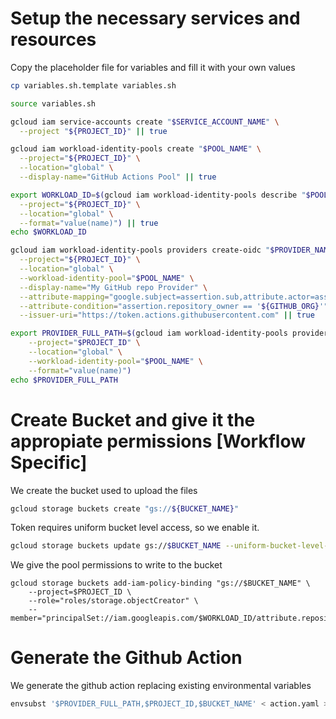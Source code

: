 # Setup the necessary services and resources

Copy the placeholder file for variables and fill it with your own values

```sh
cp variables.sh.template variables.sh
```

```sh
source variables.sh
```

```sh
gcloud iam service-accounts create "$SERVICE_ACCOUNT_NAME" \
  --project "${PROJECT_ID}" || true
```


```sh
gcloud iam workload-identity-pools create "$POOL_NAME" \
  --project="${PROJECT_ID}" \
  --location="global" \
  --display-name="GitHub Actions Pool" || true
```


```sh
export WORKLOAD_ID=$(gcloud iam workload-identity-pools describe "$POOL_NAME" \
  --project="${PROJECT_ID}" \
  --location="global" \
  --format="value(name)") || true
echo $WORKLOAD_ID
```


```sh
gcloud iam workload-identity-pools providers create-oidc "$PROVIDER_NAME" \
  --project="${PROJECT_ID}" \
  --location="global" \
  --workload-identity-pool="$POOL_NAME" \
  --display-name="My GitHub repo Provider" \
  --attribute-mapping="google.subject=assertion.sub,attribute.actor=assertion.actor,attribute.repository=assertion.repository,attribute.repository_owner=assertion.repository_owner" \
  --attribute-condition="assertion.repository_owner == '${GITHUB_ORG}'" \
  --issuer-uri="https://token.actions.githubusercontent.com" || true
  ```

```sh
export PROVIDER_FULL_PATH=$(gcloud iam workload-identity-pools providers describe "$PROVIDER_NAME" \
	--project="$PROJECT_ID" \
	--location="global" \
	--workload-identity-pool="$POOL_NAME" \
	--format="value(name)")
echo $PROVIDER_FULL_PATH
```

# Create Bucket and give it the appropiate permissions [Workflow Specific]

We create the bucket used to upload the files

```sh
gcloud storage buckets create "gs://${BUCKET_NAME}"
```

Token requires uniform bucket level access, so we enable it.
```sh
gcloud storage buckets update gs://$BUCKET_NAME --uniform-bucket-level-access
```

We give the pool permissions to write to the bucket 

```
gcloud storage buckets add-iam-policy-binding "gs://$BUCKET_NAME" \
	--project=$PROJECT_ID \
	--role="roles/storage.objectCreator" \
	--member="principalSet://iam.googleapis.com/$WORKLOAD_ID/attribute.repository/$GITHUB_ORG/$REPO_NAME"
```


# Generate the Github Action 

We generate the github action replacing existing environmental variables

```sh
envsubst '$PROVIDER_FULL_PATH,$PROJECT_ID,$BUCKET_NAME' < action.yaml > ../.github/workflows/01-basic-workload-federated-identity.yaml
```
